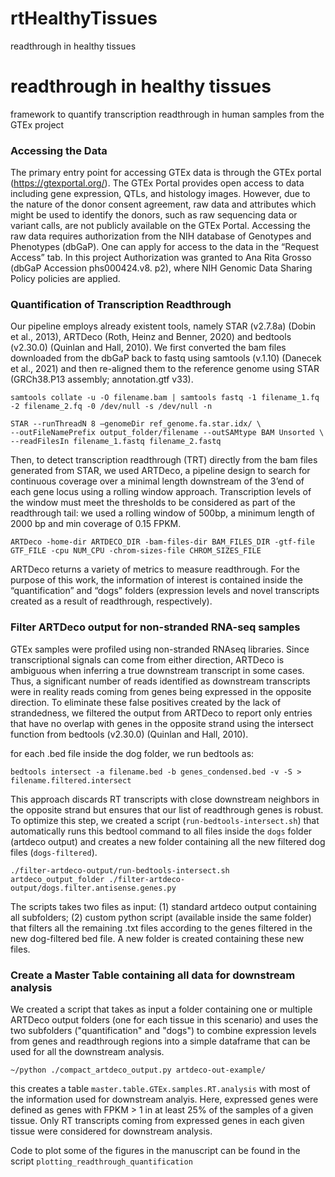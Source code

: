 # rtHealthyTissues
readthrough in healthy tissues

# readthrough in healthy tissues
framework to quantify transcription readthrough in human samples from the GTEx project

### Accessing the Data
The primary entry point for accessing GTEx data is through the GTEx portal (https://gtexportal.org/). The GTEx Portal provides open access to data including gene expression, QTLs, and histology images. However, due to the nature of the donor consent agreement, raw data and attributes which might be used to identify the donors, such as raw sequencing data or variant calls, are not publicly available on the GTEx Portal. Accessing the raw data requires authorization from the NIH database of Genotypes and Phenotypes (dbGaP). One can apply for access to the data in the “Request Access” tab. In this project Authorization was granted to Ana Rita Grosso (dbGaP Accession phs000424.v8. p2), where NIH Genomic Data Sharing Policy policies are applied.

### Quantification of Transcription Readthrough
Our pipeline employs already existent tools, namely STAR (v2.7.8a) (Dobin et al., 2013), ARTDeco (Roth, Heinz and Benner, 2020) and bedtools (v2.30.0) (Quinlan and Hall, 2010). We first converted the bam files downloaded from the dbGaP back to fastq using samtools (v.1.10) (Danecek et al., 2021) and then re-aligned them to the reference genome using STAR (GRCh38.P13 assembly; annotation.gtf v33).

```
samtools collate -u -O filename.bam | samtools fastq -1 filename_1.fq -2 filename_2.fq -0 /dev/null -s /dev/null -n
```

```
STAR --runThreadN 8 –genomeDir ref_genome.fa.star.idx/ \
--outFileNamePrefix output_folder/filename --outSAMtype BAM Unsorted \
--readFilesIn filename_1.fastq filename_2.fastq
```

Then, to detect transcription readthrough (TRT) directly from the bam files generated from STAR, we used ARTDeco, a pipeline design to search for continuous coverage over a minimal length downstream of the 3’end of each gene locus using a rolling window approach. Transcription levels of the window must meet the thresholds to be considered as part of the readthrough tail: we used a rolling window of 500bp, a minimum length of 2000 bp and min coverage of 0.15 FPKM. 

```
ARTDeco -home-dir ARTDECO_DIR -bam-files-dir BAM_FILES_DIR -gtf-file GTF_FILE -cpu NUM_CPU -chrom-sizes-file CHROM_SIZES_FILE
```

ARTDeco returns a variety of metrics to measure readthrough. 
For the purpose of this work, the information of interest is contained inside the “quantification” and “dogs” folders
(expression levels and novel transcripts created as a result of readthrough, respectively).

### Filter ARTDeco output for non-stranded RNA-seq samples

GTEx samples were profiled using non-stranded RNAseq libraries. Since transcriptional signals can come from either direction, ARTDeco is ambiguous when inferring a true downstream transcript in some cases. Thus, a significant number of reads identified as downstream transcripts were in reality reads coming from genes being expressed in the opposite direction. To eliminate these false positives created by the lack of strandedness, we filtered the output from ARTDeco to report only entries that have no overlap with genes in the opposite strand using the intersect function from bedtools (v2.30.0) (Quinlan and Hall, 2010). 

for each .bed file inside the dog folder, we run bedtools as: 

```
bedtools intersect -a filename.bed -b genes_condensed.bed -v -S > filename.filtered.intersect
```

This approach discards RT transcripts with close downstream neighbors in the opposite strand but ensures that our list of readthrough genes is robust. 
To optimize this step, we created a script (`run-bedtools-intersect.sh`) that automatically runs this bedtool command to all files inside the `dogs` 
folder (artdeco output) and creates a new folder containing all the new filtered dog files (`dogs-filtered`). 

```
./filter-artdeco-output/run-bedtools-intersect.sh artdeco_output_folder ./filter-artdeco-output/dogs.filter.antisense.genes.py
```

The scripts takes two files as input: (1) standard artdeco output containing all subfolders; 
(2) custom python script (available inside the same folder) that filters all the remaining .txt files according to the genes filtered in the new dog-filtered bed file. 
A new folder is created containing these new files.

### Create a Master Table containing all data for downstream analysis

We created a script that takes as input a folder containing one or multiple ARTDeco output folders (one for each tissue in this scenario) 
and uses the two subfolders ("quantification" and "dogs") to combine expression levels from genes and readthrough regions into a simple dataframe 
that can be used for all the downstream analysis.

```
~/python ./compact_artdeco_output.py artdeco-out-example/
```

this creates a table `master.table.GTEx.samples.RT.analysis` with most of the information used for downstream analyis.
Here, expressed genes were defined as genes with FPKM > 1 in at least 25% of the samples of a given tissue. 
Only RT transcripts coming from expressed genes in each given tissue were considered for downstream analysis.

Code to plot some of the figures in the manuscript can be found in the script `plotting_readthrough_quantification`
